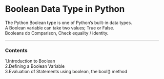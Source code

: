 # Boolean Data Type in Python

 The Python Boolean type is one of Python’s built-in data types.\
 A Boolean variable can take two values; True or False. \
 Booleans do Comparison, Check equality / identity. 
 
 
 ---------------------
### Contents
1.Introduction to Boolean \
2.Defining a Boolean Variable \
3.Evaluation of Statements using boolean, the bool() method 

